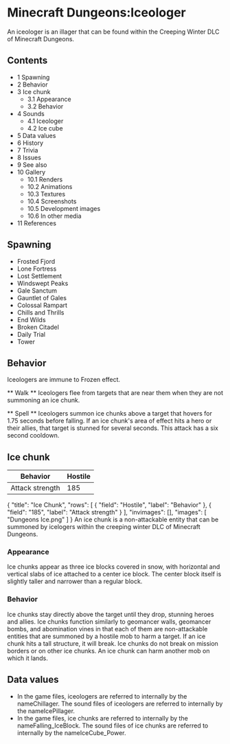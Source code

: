 # Minecraft  Dungeons:Iceologer
An iceologer is an illager  that can be found within the Creeping Winter DLC of Minecraft Dungeons.

## Contents
- 1 Spawning
- 2 Behavior
- 3 Ice chunk
	- 3.1 Appearance
	- 3.2 Behavior
- 4 Sounds
	- 4.1 Iceologer
	- 4.2 Ice cube
- 5 Data values
- 6 History
- 7 Trivia
- 8 Issues
- 9 See also
- 10 Gallery
	- 10.1 Renders
	- 10.2 Animations
	- 10.3 Textures
	- 10.4 Screenshots
	- 10.5 Development images
	- 10.6 In other media
- 11 References

## Spawning
- Frosted Fjord
- Lone Fortress
- Lost Settlement
- Windswept Peaks
- Gale Sanctum
- Gauntlet of Gales
- Colossal Rampart
- Chills and Thrills
- End Wilds
- Broken Citadel
- Daily Trial
- Tower

## Behavior
Iceologers are immune to Frozen effect.

** Walk **
Iceologers flee from targets that are near them when they are not summoning an ice chunk.

** Spell **
Iceologers summon ice chunks above a target that hovers for 1.75 seconds before falling. If an ice chunk's area of effect hits a hero or their allies, that target is stunned for several seconds. This attack has a six second cooldown.


## Ice chunk
| Behavior        | Hostile |
|-----------------|---------|
| Attack strength | 185     |

{
    "title": "Ice Chunk",
    "rows": [
        {
            "field": "Hostile",
            "label": "Behavior"
        },
        {
            "field": "185",
            "label": "Attack strength"
        }
    ],
    "invimages": [],
    "images": [
        "Dungeons Ice.png"
    ]
}
An ice chunk is a non-attackable entity that can be summoned by icelogers within the creeping winter DLC of Minecraft Dungeons.

### Appearance
Ice chunks appear as three ice blocks covered in snow, with horizontal and vertical slabs of ice attached to a center ice block. The center block itself is slightly taller and narrower than a regular block.

### Behavior
Ice chunks stay directly above the target until they drop, stunning heroes and allies. Ice chunks function similarly to geomancer walls, geomancer bombs, and abomination vines in that each of them are non-attackable entities that are summoned by a hostile mob to harm a target. If an ice chunk hits a tall structure, it will break. Ice chunks do not break on mission borders or on other ice chunks. An ice chunk can harm another mob on which it lands.

## Data values
- In the game files, iceologers are referred to internally by the nameChillager. The sound files of iceologers are referred to internally by the nameIcePillager.
- In the game files, ice chunks are referred to internally by the nameFalling_IceBlock. The sound files of ice chunks are referred to internally by the nameIceCube_Power.

